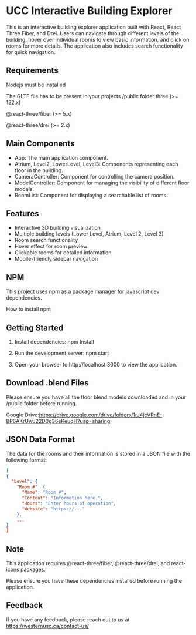 
# UCC Interactive Building Explorer

This is an interactive building explorer application built with React, React Three Fiber, and Drei. Users can navigate through different levels of the building, hover over individual rooms to view basic information, and click on rooms for more details. The application also includes search functionality for quick navigation.



## Requirements
Nodejs must be installed

The GLTF file has to be present in your projects /public folder
three (>= 122.x)

@react-three/fiber (>= 5.x)

@react-three/drei (>= 2.x)
## Main Components
- App:
    The main application component.
- Atrium, Level2, LowerLevel, Level3: 
    Components representing each floor in the building.
- CameraController: 
    Component for controlling the camera position.
- ModelController: 
    Component for managing the visibility of different floor models.
- RoomList: 
    Component for displaying a searchable list of rooms.

## Features
- Interactive 3D building visualization
- Multiple building levels 
    (Lower Level, Atrium, Level 2, Level 3)
- Room search functionality
- Hover effect for room preview
- Clickable rooms for detailed information
- Mobile-friendly sidebar navigation
## NPM
This project uses npm as a package manager for javascript dev dependencies.

How to install npm


## Getting Started
1. Install dependencies:
npm Install

2. Run the development server:
npm start

3. Open your browser to http://localhost:3000 to view the application.

## Download .blend Files

Please ensure you have all the floor blend models downloaded and in your /public folder before running.

Google Drive:https://drive.google.com/drive/folders/1rJ4jcVRnE-BP6AKrUwJ22D0g36eKeuqH?usp=sharing

## JSON Data Format

The data for the rooms and their information is stored in a JSON file with the following format:

```json
[
{
  "Level": {
    "Room #": {
      "Name": "Room #",
      "Content": "Information here.",
      "Hours": "Enter hours of operation",
      "Website": "https://..."
    },
    ...
}
]
```

## Note
This application requires @react-three/fiber, @react-three/drei, and react-icons packages. 

Please ensure you have these dependencies installed before running the application.


## Feedback

If you have any feedback, please reach out to us at https://westernusc.ca/contact-us/

